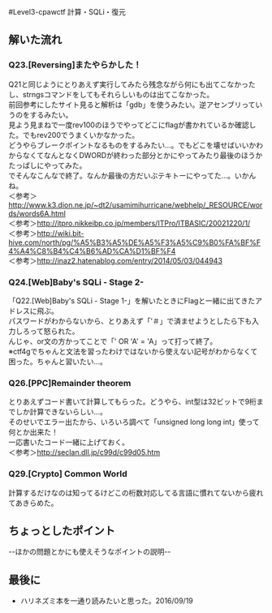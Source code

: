 #Level3-cpawctf
計算・SQLi・復元  

## 解いた流れ
### Q23.[Reversing]またやらかした！
Q21と同じようにとりあえず実行してみたら残念ながら何にも出てこなかったし、strngsコマンドをしてもそれらしいものは出てこなかった。  
前回参考にしたサイト見ると解析は「gdb」を使うみたい。逆アセンブリっていうのをするみたい。  
見よう見まねで一度rev100のほうでやってどこにflagが書かれているか確認した。でもrev200でうまくいかなかった。  
どうやらブレークポイントなるものをするみたい…。でもどこを壊せばいいかわからなくてなんとなくDWORDが終わった部分とかにやってみたり最後のほうかたっぱしにやってみた。  
でそんなこんなで終了。なんか最後の方だいぶテキトーにやってた…。いかんね。  
＜参考＞<http://www.k3.dion.ne.jp/~dt2/usamimihurricane/webhelp/_RESOURCE/words/words6A.html>  
＜参考＞<http://itpro.nikkeibp.co.jp/members/ITPro/ITBASIC/20021220/1/>  
＜参考＞<http://wiki.bit-hive.com/north/pg/%A5%B3%A5%DE%A5%F3%A5%C9%B0%FA%BF%F4%A4%C8%B4%C4%B6%AD%CA%D1%BF%F4>  
＜参考＞<http://inaz2.hatenablog.com/entry/2014/05/03/044943>  

### Q24.[Web]Baby's SQLi - Stage 2-
「Q22.[Web]Baby's SQLi - Stage 1-」を解いたときにFlagと一緒に出てきたアドレスに飛ぶ。  
パスワードがわからないから、とりあえず「’＃」で済ませようとしたら下も入力しろって怒られた。  
んじゃ、or文の方かってことで「' OR 'A' = 'A」って打って終了。  
※ctf4gでちゃんと文法を習ったわけではないから使えない記号がわからなくて困った。ちゃんと習いたい…。  

### Q26.[PPC]Remainder theorem
とりあえずコード書いて計算してもらった。どうやら、int型は32ビットで9桁までしか計算できないらしい…。  
そのせいでエラー出たから、いろいろ調べて「unsigned long long int」使って何とか出来た！  
一応書いたコード一緒に上げておく。  
＜参考＞<http://seclan.dll.jp/c99d/c99d05.htm>  

### Q29.[Crypto] Common World
計算するだけなのは知ってるけどこの桁数対応してる言語に慣れてないから疲れてあきらめた。  

## ちょっとしたポイント
--ほかの問題とかにも使えそうなポイントの説明--
 
## 最後に
* ハリネズミ本を一通り読みたいと思った。2016/09/19